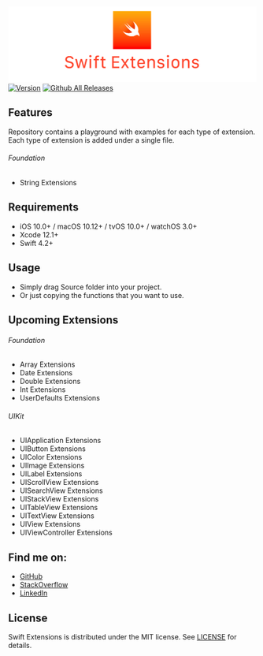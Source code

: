 ![Swift Extensions](Assets/swift-extensions.jpg)
[![Version](http://img.shields.io/badge/version-1.0.0-green.svg?style=flat)](https://github.com/kannanprasad87/SwiftExtensions)
[![Github All Releases](https://img.shields.io/github/downloads/duonghominhhuy/swift-extensions/total.svg)](https://github.com/kannanprasad87/SwiftExtensions)

## Features

Repository contains a playground with examples for each type of extension.
Each type of extension is added under a single file.

###### Foundation

- String Extensions

## Requirements

- iOS 10.0+ / macOS 10.12+ / tvOS 10.0+ / watchOS 3.0+
- Xcode 12.1+
- Swift 4.2+

## Usage

- Simply drag Source folder into your project.
- Or just copying the functions that you want to use.

## Upcoming Extensions

###### Foundation
- Array Extensions
- Date Extensions
- Double Extensions
- Int Extensions
- UserDefaults Extensions

###### UIKit
- UIApplication Extensions
- UIButton Extensions
- UIColor Extensions
- UIImage Extensions
- UILabel Extensions
- UIScrollView Extensions
- UISearchView Extensions
- UIStackView Extensions
- UITableView Extensions
- UITextView Extensions
- UIView Extensions
- UIViewController Extensions

## Find me on:

- [GitHub](https://github.com/kannanprasad87)
- [StackOverflow](https://stackoverflow.com/users/591843/kannan-prasad)
- [LinkedIn](https://www.linkedin.com/in/kannanprasad/)

## License

Swift Extensions is distributed under the MIT license. See [LICENSE](https://github.com/kannanprasad87/SwiftExtensions/blob/main/LICENSE) for details.
